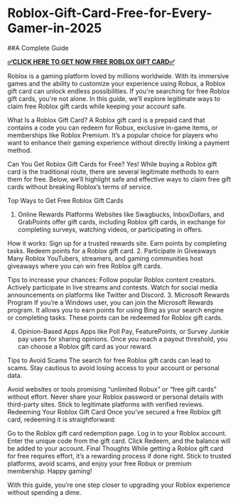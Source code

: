 # Roblox-Gift-Card-Free-for-Every-Gamer-in-2025
##A Complete Guide

**[✅CLICK HERE TO GET NOW FREE ROBLOX GIFT CARD✅](https://myusoffer.xyz/all-gift-card-2/)**

Roblox is a gaming platform loved by millions worldwide. With its immersive games and the ability to customize your experience using Robux, a Roblox gift card can unlock endless possibilities. If you're searching for free Roblox gift cards, you're not alone. In this guide, we’ll explore legitimate ways to claim free Roblox gift cards while keeping your account safe.

What Is a Roblox Gift Card?
A Roblox gift card is a prepaid card that contains a code you can redeem for Robux, exclusive in-game items, or memberships like Roblox Premium. It’s a popular choice for players who want to enhance their gaming experience without directly linking a payment method.

Can You Get Roblox Gift Cards for Free?
Yes! While buying a Roblox gift card is the traditional route, there are several legitimate methods to earn them for free. Below, we’ll highlight safe and effective ways to claim free gift cards without breaking Roblox’s terms of service.

Top Ways to Get Free Roblox Gift Cards
1. Online Rewards Platforms
Websites like Swagbucks, InboxDollars, and GrabPoints offer gift cards, including Roblox gift cards, in exchange for completing surveys, watching videos, or participating in offers.

How it works:
Sign up for a trusted rewards site.
Earn points by completing tasks.
Redeem points for a Roblox gift card.
2. Participate in Giveaways
Many Roblox YouTubers, streamers, and gaming communities host giveaways where you can win free Roblox gift cards.

Tips to increase your chances:
Follow popular Roblox content creators.
Actively participate in live streams and contests.
Watch for social media announcements on platforms like Twitter and Discord.
3. Microsoft Rewards Program
If you’re a Windows user, you can join the Microsoft Rewards program. It allows you to earn points for using Bing as your search engine or completing tasks. These points can be redeemed for Roblox gift cards.

4. Opinion-Based Apps
Apps like Poll Pay, FeaturePoints, or Survey Junkie pay users for sharing opinions. Once you reach a payout threshold, you can choose a Roblox gift card as your reward.

Tips to Avoid Scams
The search for free Roblox gift cards can lead to scams. Stay cautious to avoid losing access to your account or personal data.

Avoid websites or tools promising “unlimited Robux” or “free gift cards” without effort.
Never share your Roblox password or personal details with third-party sites.
Stick to legitimate platforms with verified reviews.
Redeeming Your Roblox Gift Card
Once you’ve secured a free Roblox gift card, redeeming it is straightforward:

Go to the Roblox gift card redemption page.
Log in to your Roblox account.
Enter the unique code from the gift card.
Click Redeem, and the balance will be added to your account.
Final Thoughts
While getting a Roblox gift card for free requires effort, it’s a rewarding process if done right. Stick to trusted platforms, avoid scams, and enjoy your free Robux or premium membership. Happy gaming!

With this guide, you’re one step closer to upgrading your Roblox experience without spending a dime.
